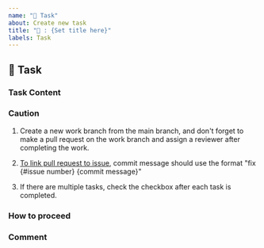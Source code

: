 ```yaml
---
name: "📝 Task"
about: Create new task
title: "📝 : {Set title here}"
labels: Task
---
```


## :memo: Task

### Task Content <!-- [required] -->

<!--
Describe your task here.
If you have multiple tasks, you can make it easier to understand progress by using checklist format.

Ex)
- [ ] Responsive support
- [ ] Node.js version update
-->

### Caution <!-- [optional] -->

1. Create a new work branch from the main branch, and don't forget to make a pull request on the work branch and assign a reviewer after completing the work.

2. [To link pull request to issue](https://docs.github.com/ja/issues/tracking-your-work-with-issues/linking-a-pull-request-to-an-issue#linking-a-pull-request-to-an-issue-using-a-keyword), commit message should use the format "fix {#issue number} {commit message}"

3. If there are multiple tasks, check the checkbox after each task is completed.

<!--
Describe caution here.
-->

### How to proceed <!-- [optional] -->

<!--
Describe how to proceed here
Specifically, describe work target (file, page, etc.) and intention of work.
-->

### Comment <!-- [optional] -->

<!--
If you have comment, descrive comment.
-->
